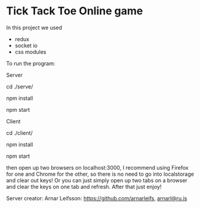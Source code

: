 # Tick Tack Toe Online game
In this project we used
- redux
- socket io
- css modules

To run the program:


Server

  cd ./serve/
  
  npm install
  
  npm start

Client

  cd ./client/
  
  npm install
  
  npm start
	
then open up two browsers on localhost:3000, 
I recommend using Firefox for one and Chrome for the other, so there is no need to go into localstorage and clear out keys!
Or you can just simply open up two tabs on a browser and clear the keys on one tab and refresh.
After that just enjoy!

Server creator:
Arnar Leifsson: https://github.com/arnarleifs, arnarl@ru.is
